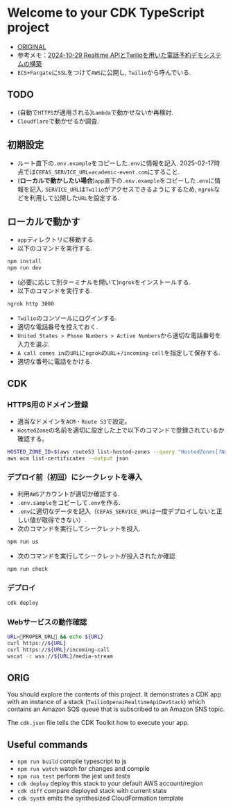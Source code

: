 # Welcome to your CDK TypeScript project

- [ORIGINAL](https://github.com/twilio-samples/speech-assistant-openai-realtime-api-node)
- 参考メモ：[2024-10-29 Realtime APIとTwilioを用いた電話予約デモシステムの構築](https://www.ai-shift.co.jp/techblog/4980)
- `ECS+Fargate`に`SSL`をつけて`AWS`に公開し, `Twilio`から呼んでいる.

## TODO

- (自動で`HTTPS`が適用される)`Lambda`で動かせないか再検討.
- `Cloudflare`で動かせるか調査.

## 初期設定

- ルート直下の`.env.example`をコピーした`.env`に情報を記入.
  2025-02-17時点では`CEFAS_SERVICE_URL=academic-event.com`にすること.
- (**ローカルで動かしたい場合**)`app`直下の`.env.example`をコピーした`.env`に情報を記入.
  `SERVICE_URL`は`Twilio`がアクセスできるようにするため,
  `ngrok`などを利用して公開した`URL`を設定する.

## ローカルで動かす

- `app`ディレクトリに移動する.
- 以下のコマンドを実行する.

```sh
npm install
npm run dev
```

- (必要に応じて別ターミナルを開いて)`ngrok`をインストールする.
- 以下のコマンドを実行する.

```sh
ngrok http 3000
```

- `Twilio`のコンソールにログインする.
- 適切な電話番号を控えておく.
- `United States > Phone Numbers > Active Numbers`から適切な電話番号を入力を選ぶ.
- `A call comes in`の`URL`に`ngrok`の`URL`+`/incoming-call`を指定して保存する.
- 適切な番号に電話をかける.

## CDK

### HTTPS用のドメイン登録

- 適当なドメインを`ACM`・`Route 53`で設定。
- `HostedZone`の名前を適切に設定した上で以下のコマンドで登録されているか確認する。

```sh
HOSTED_ZONE_ID=$(aws route53 list-hosted-zones --query "HostedZones[?Name=='👺PROPER_URL👺'].Id" --output text) && echo ${HOSTED_ZONE_ID}
aws acm list-certificates --output json
```

### デプロイ前（初回）にシークレットを導入

- 利用`AWS`アカウントが適切か確認する.
- `.env.sample`をコピーして`.env`を作る.
- `.env`に適切なデータを記入（`CEFAS_SERVICE_URL`は一度デプロイしないと正しい値が取得できない）.
- 次のコマンドを実行してシークレットを投入.

```sh
npm run us
```

- 次のコマンドを実行してシークレットが投入されたか確認

```sh
npm run check
```

### デプロイ

```sh
cdk deploy
```

### Webサービスの動作確認

```sh
URL=👺PROPER_URL👺 && echo ${URL}
curl https://${URL}
curl https://${URL}/incoming-call
wscat -c wss://${URL}/media-stream
```

## ORIG

You should explore the contents of this project. It demonstrates a CDK app with an instance of a stack (`TwilioOpenaiRealtimeApiDevStack`)
which contains an Amazon SQS queue that is subscribed to an Amazon SNS topic.

The `cdk.json` file tells the CDK Toolkit how to execute your app.

## Useful commands

- `npm run build`   compile typescript to js
- `npm run watch`   watch for changes and compile
- `npm run test`    perform the jest unit tests
- `cdk deploy`      deploy this stack to your default AWS account/region
- `cdk diff`        compare deployed stack with current state
- `cdk synth`       emits the synthesized CloudFormation template
